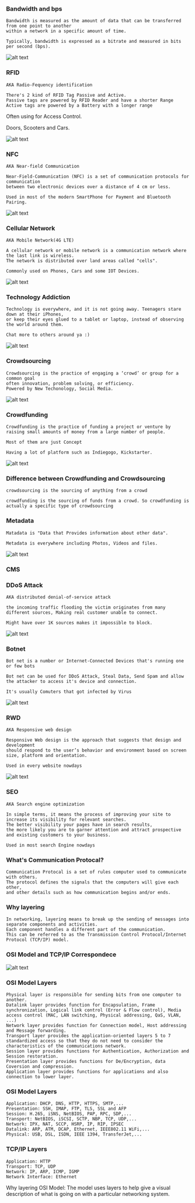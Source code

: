### Bandwidth and bps
    
    Bandwidth is measured as the amount of data that can be transferred from one point to another 
    within a network in a specific amount of time.
    
    Typically, bandwidth is expressed as a bitrate and measured in bits per second (bps).
    
![alt text](https://www.lifewire.com/thmb/Xn0qPM47NVxQNgw44piMWA1SaG0=/1550x1033/filters:fill(auto,1)/what-is-bandwidth-26258091-957d0a321cbe4b09b05b4b211b7e7e6b.png)

### RFID
    AKA Radio-Fequency identification
    
    There's 2 kind of RFID Tag Passive and Active.
    Passive tags are powered by RFID Reader and have a shorter Range
    Active tags are powered by a Battery with a longer range
    
   Often using for Access Control.
   
   Doors, Scooters and Cars.
   
![alt text](https://ae01.alicdn.com/kf/H17b7013e7c34456885ce1422eb844df32/Door-RF-Card-Password-Keyboard-Access-Control-System-Device-Machine-Security-125Khz-RFID-Proximity-Entry-Door.jpg_Q90.jpg_.webp)
    
    

### NFC 
    AKA Near-field Communication
    
    Near-Field-Communication (NFC) is a set of communication protocols for communication 
    between two electronic devices over a distance of 4 cm or less.
    
    Used in most of the modern SmartPhone for Payment and Bluetooth Pairing.
    
![alt text](https://www.konstantinfo.com/blog/wp-content/uploads/2019/07/top-nfc-payment-apps.png)

### Cellular Network

    AKA Mobile Network(4G LTE)

    A cellular network or mobile network is a communication network where the last link is wireless.
    The network is distributed over land areas called "cells".
    
    Commonly used on Phones, Cars and some IOT Devices.

![alt text](https://www.researchgate.net/profile/Vassilios_Vassilakis/publication/303590469/figure/fig2/AS:366680690708483@1464434897692/A-Software-Defined-Cellular-Network-Architecture.png)

### Technology Addiction

    Technology is everywhere, and it is not going away. Teenagers stare down at their iPhones, 
    or keep their eyes glued to a tablet or laptop, instead of observing the world around them.
    
    Chat more to others around ya :)
    
![alt text](https://www.coraservices.org/wp-content/uploads/2018/08/Technology-Addiction.jpg)
### Crowdsourcing

    Crowdsourcing is the practice of engaging a ‘crowd’ or group for a common goal
    often innovation, problem solving, or efficiency.
    Powered by New Techonology, Social Media.
    
![alt text](https://www.clickworker.de/wp-content/uploads/2018/03/crowdsourcing-entwicklung.jpg)

### Crowdfunding
    
    Crowdfunding is the practice of funding a project or venture by 
    raising small amounts of money from a large number of people.
    
    Most of them are just Concept
    
    Having a lot of platform such as Indiegogo, Kickstarter.
    
![alt text](https://flexibilian.com/wp-content/uploads/2016/08/cfplatforms.jpg)

### Difference between Crowdfunding and Crowdsourcing

    crowdsourcing is the sourcing of anything from a crowd
    
    crowdfunding is the sourcing of funds from a crowd. So crowdfunding is actually a specific type of crowdsourcing
    
### Metadata

    Matadata is "Data that Provides information about other data".
    
    Metadata is everywhere including Photos, Videos and files.
    
![alt text](https://www.crossref.org/images/education/metadata-users-uses.png)

### CMS


### DDoS Attack
    
    AKA distributed denial-of-service attack
    
    the incoming traffic flooding the victim originates from many different sources, Making real customer unable to connect.
    
    Might have over 1K sources makes it impossible to block.
    
![alt text](https://thekernel.ru/wp-content/uploads/2018/04/attack1.png)

### Botnet

    Bot net is a number or Internet-Connected Devices that's running one or few bots
    
    Bot net can be used for DDoS Attack, Steal Data, Send Spam and allow the attacker to access it's device and connection.
    
    It's usually Comuters that got infected by Virus
    
![alt text](https://blog.emsisoft.com/wp-content/uploads/2017/05/botnets_infographic-1.png)    

### RWD
 
    AKA Responsive web design
    
    Responsive Web design is the approach that suggests that design and development 
    should respond to the user’s behavior and environment based on screen size, platform and orientation.
    
    Used in every website nowdays
    
![alt text](https://cdn.shortpixel.ai/client/q_glossy,ret_img/https://www.atilus.com/wp-content/uploads/2018/01/resposive_web_design_img.png)

### SEO

    AKA Search engine optimization
    
    In simple terms, it means the process of improving your site to increase its visibility for relevant searches. 
    The better visibility your pages have in search results, 
    the more likely you are to garner attention and attract prospective and existing customers to your business.
    
    Used in most search Engine nowdays
    
### What's Communication Protocal?

    Communication Protocal is a set of rules computer used to communicate with others.
    The protocol defines the signals that the computers will give each other, 
    and other details such as how communication begins and/or ends.
    
### Why layering

    In networking, layering means to break up the sending of messages into separate components and activities.
    Each component handles a different part of the communication. 
    This can be referred to as the Transmission Control Protocol/Internet Protocol (TCP/IP) model.
    
### OSI Model and TCP/IP Correspondece

![alt text](https://www.guru99.com/images/1/092119_0729_LayersofOSI3.png)

### OSI Model Layers

    Physical layer is responsible for sending bits from one computer to another.
    Datalink layer provides function for Encapsulation, Frame synchronization, Logical link control (Error & Flow control), Media access control (MAC, LAN switching, Physical addressing, QaS, VLAN, ...)
	Network layer provides function for Connection model, Host addressing and Message forwarding. 
	Transport layer provides the application-oriented layers 5 to 7 standardized access so that they do not need to consider the characteristics of the communications network.
    Session layer provides functions for Authentication, Authorization and Session restoration.
    Presentation layer provides functions for De/Encryption, data Coversion and compression.
    Application layer provides functions for applications and also connection to lower layer.

    
### OSI Model Layers

    Application: DHCP, DNS, HTTP, HTTPS, SMTP,... 
    Presentation: SSH, IMAP, FTP, TLS, SSL and AFP
    Session: H.265, iSNS, NetBIOS, PAP, RPC, SDP,...
    Transport: NetBIOS, iSCSI, SCTP, NBP, TCP, UDP,...
    Network: IPX, NAT, SCCP, HSRP, IP, RIP, IPSEC
    Datalink: ARP, ATM, DCAP, Ethernet, IEEE802.11 WiFi,...
    Physical: USB, DSL, ISDN, IEEE 1394, TransferJet,...

### TCP/IP Layers

    Application: HTTP
    Transport: TCP, UDP
    Network: IP, ARP, ICMP, IGMP
    Network Interface: Ethernet

Why layering OSI Model: The model uses layers to help give a visual description of what is going on with a particular networking system.
